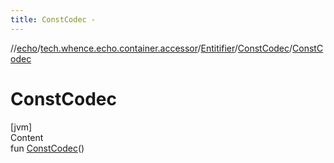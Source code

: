 ```yaml
---
title: ConstCodec -
---
```

//[echo](../../../index.md)/[tech.whence.echo.container.accessor](../../index.md)/[Entitifier](../index.md)/[ConstCodec](index.md)/[ConstCodec](-const-codec.md)



# ConstCodec  
[jvm]  
Content  
fun [ConstCodec](-const-codec.md)()  



